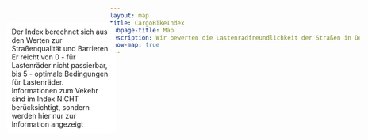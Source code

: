 ```yaml
---
layout: map
title: CargoBikeIndex
subpage-title: Map
description: Wir bewerten die Lastenradfreundlichkeit der Straßen in Deutschland.
show-map: true
---
```


<style>
    .mapboxgl-popup {
        max-width: 400px;
        font: 12px/20px 'Helvetica Neue', Arial, Helvetica, sans-serif;
    }
    .map-container,
    #map {
        height: calc(100vh - 75px);
    }
    .info_window {
        background-color: white;
        width: 200px;
        position: absolute;
        top: 100px;
        left: 20px;
        z-index: 200;
        padding: 10px;
        border-radius: 10px;
    }
</style>
<div class="map-container">
    <div class="info_window">
    Der Index berechnet sich aus den Werten zur Straßenqualität und Barrieren. Er reicht von 0 - für Lastenräder nicht passierbar, bis 5 - optimale Bedingungen für Lastenräder. Informationen zum Vekehr sind im Index NICHT berücksichtigt, sondern werden hier nur zur Information angezeigt
    </div>
    <div id="map"></div>
</div>
<script>
	mapboxgl.accessToken = 'pk.eyJ1IjoiaGVucmk5NyIsImEiOiJ1bElfcS1rIn0.6kD_Z9ML35sB-N9XF-pQlQ';
    var map = new mapboxgl.Map({
        container: 'map',
        style: 'mapbox://styles/henri97/ckm8eucf25b6i17nw08qg8wsz',
        center: [9.1783, 48.7761],
        zoom: 13.2
    });

    map.on('load', function () {
        // Create a popup, but don't add it to the map yet.
        var popup = new mapboxgl.Popup({
            closeButton: false,
            closeOnClick: false
        });

        map.on('mouseenter', 'stuttgart_streets_vculijy', function (e) {
            // Change the cursor style as a UI indicator.
            map.getCanvas().style.cursor = 'pointer';

            var coordinates = e.features[0].geometry.coordinates.slice();
            var description = e.features[0].properties.description;

            // Ensure that if the map is zoomed out such that multiple
            // copies of the feature are visible, the popup appears
            // over the copy being pointed to.
            while (Math.abs(e.lngLat.lng - coordinates[0]) > 180) {
                coordinates[0] += e.lngLat.lng > coordinates[0] ? 360 : -360;
            }

            // Populate the popup and set its coordinates
            // based on the feature found.
            popup.setLngLat(coordinates).setHTML(description).addTo(map);
        });

        map.on('mouseleave', 'places', function () {
            map.getCanvas().style.cursor = '';
            popup.remove();
        });
    });
</script>